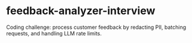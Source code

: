 # feedback-analyzer-interview
Coding challenge: process customer feedback by redacting PII, batching requests, and handling LLM rate limits.

